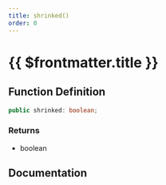```yaml
---
title: shrinked()
order: 0
---
```


# {{ $frontmatter.title }}

## Function Definition

```ts
public shrinked: boolean;
```

### Returns

* boolean

## Documentation

<!--@include: ./parts/shrinked.md-->
